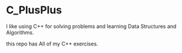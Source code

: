 # C_PlusPlus

I like using C++ for solving problems and learning Data Structures and Algorithms. 

this repo has All of my C++ exercises.
 

